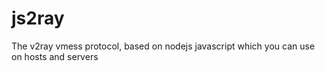 # js2ray
The v2ray vmess protocol, based on nodejs javascript which you can use on hosts and servers
